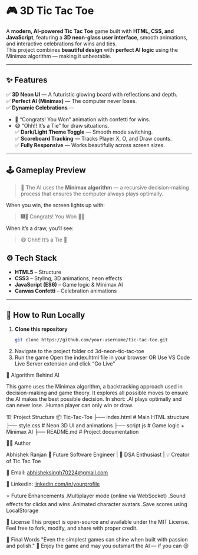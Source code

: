 # 🎮 3D Tic Tac Toe

A **modern, AI-powered Tic Tac Toe** game built with **HTML, CSS, and JavaScript**, featuring a **3D neon-glass user interface**, smooth animations, and interactive celebrations for wins and ties.  
This project combines **beautiful design** with **perfect AI logic** using the Minimax algorithm — making it unbeatable.

---

## ✨ Features

✅ **3D Neon UI** — A futuristic glowing board with reflections and depth.  
✅ **Perfect AI (Minimax)** — The computer never loses.  
✅ **Dynamic Celebrations** —  
- 🎉 “Congrats! You Won” animation with confetti for wins.  
- 😅 “Ohh!! It’s a Tie” for draw situations.  
✅ **Dark/Light Theme Toggle** — Smooth mode switching.  
✅ **Scoreboard Tracking** — Tracks Player X, O, and Draw counts.  
✅ **Fully Responsive** — Works beautifully across screen sizes.  

---

## 🕹️ Gameplay Preview

> 🧠 The AI uses the **Minimax algorithm** — a recursive decision-making process that ensures the computer always plays optimally.

When you win, the screen lights up with:
> 🎆🎉 Congrats! You Won 🎉🎆

When it’s a draw, you’ll see:
> 😅 Ohh!! It’s a Tie 🤝



## ⚙️ Tech Stack

- **HTML5** – Structure  
- **CSS3** – Styling, 3D animations, neon effects  
- **JavaScript (ES6)** – Game logic & Minimax AI  
- **Canvas Confetti** – Celebration animations  

---

## 🚀 How to Run Locally

1. **Clone this repository**
   ```bash
   git clone https://github.com/your-username/tic-tac-toe.git

2. Navigate to the project folder
   cd 3d-neon-tic-tac-toe
3. Run the game
   Open the index.html file in your browser
              OR
  Use VS Code Live Server extension and click “Go Live”

🧠 Algorithm Behind AI

This game uses the Minimax algorithm, a backtracking approach used in decision-making and game theory.
It explores all possible moves to ensure the AI makes the best possible decision.
In short:
.AI plays optimally and can never lose.
.Human player can only win or draw.

🏗️ Project Structure
📦 Tic-Tac-Toe
├── index.html         # Main HTML structure
├── style.css          # Neon 3D UI and animations
├── script.js          # Game logic + Minimax AI
├── README.md          # Project documentation

🧑‍💻 Author

Abhishek Ranjan
💼 Future Software Engineer | 🧠 DSA Enthusiast | 💡 Creator of Tic Tac Toe

📧 Email: abhisheksingh70224@gmail.com

🔗 LinkedIn: [linkedin.com/in/yourprofile](https://www.linkedin.com/in/abhishekranjan20/)

⭐ Future Enhancements
.Multiplayer mode (online via WebSocket)
.Sound effects for clicks and wins
.Animated character avatars
.Save scores using LocalStorage

🏁 License
This project is open-source and available under the MIT License.
Feel free to fork, modify, and share with proper credit.

🪩 Final Words
  "Even the simplest games can shine when built with passion and polish." 💫
  Enjoy the game and may you outsmart the AI — if you can 😉

  


